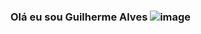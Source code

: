 ### Olá eu sou Guilherme Alves ![image](https://github.com/GuiAlvesR/GuiAlvesR/assets/139154854/f6429e70-ca2a-4c7e-97bc-eacfe9af0b4e)




